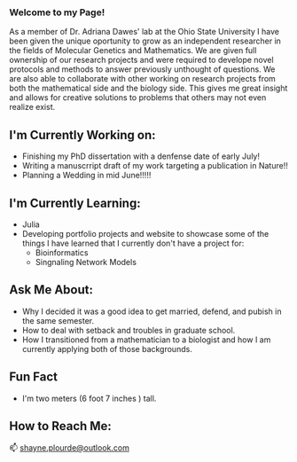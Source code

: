 ### Welcome to my Page!

As a member of Dr. Adriana Dawes' lab at the Ohio State University I have been given the unique oportunity to grow as an independent researcher in the fields of Molecular Genetics and Mathematics. We are given full ownership of our research projects and were required to develope novel protocols and methods to answer previously unthought of questions. We are also able to collaborate with other working on research projects from both the mathematical side and the biology side. This gives me great insight and allows for creative solutions to problems that others may not even realize exist.

## I'm Currently Working on:
 
 - Finishing my PhD dissertation with a denfense date of early July!
 - Writing a manuscrript draft of my work targeting a publication in Nature!!
 - Planning a Wedding in mid June!!!!!
 
## I'm Currently Learning:

 - Julia
 - Developing portfolio projects and website to showcase some of the things I have learned that I currently don't have a project for:
   - Bioinformatics
   - Singnaling Network Models

## Ask Me About:

 - Why I decided it was a good idea to get married, defend, and pubish in the same semester.
 - How to deal with setback and troubles in graduate school.
 - How I transitioned from a mathematician to a biologist and how I am currently applying both of those backgrounds.
 
 ## Fun Fact
 - I'm two meters (6 foot 7 inches ) tall.
 
 ## How to Reach Me:
 📫 shayne.plourde@outlook.com

<!--
**Shayne-Falco/Shayne-Falco** is a ✨ _special_ ✨ repository because its `README.md` (this file) appears on your GitHub profile.

Here are some ideas to get you started:

- 🔭 I’m currently working on ...
- 🌱 I’m currently learning ...
- 👯 I’m looking to collaborate on ...
- 🤔 I’m looking for help with ...
- 💬 Ask me about ...
- 📫 How to reach me: ...
- 😄 Pronouns: ...
- ⚡ Fun fact: ...
-->
